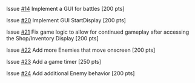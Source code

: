Issue [#14](https://github.com/UCSB-CS56-Projects/cs56-games-simple-rpg/issues/14) Implement a GUI for battles [200 pts]

Issue [#20](https://github.com/UCSB-CS56-Projects/cs56-games-simple-rpg/issues/20) Implement GUI StartDisplay [200 pts]

Issue [#21](https://github.com/UCSB-CS56-Projects/cs56-games-simple-rpg/issues/21) Fix game logic to allow for continued gameplay after accessing the Shop/Inventory Display [200 pts]

Issue [#22](https://github.com/UCSB-CS56-Projects/cs56-games-simple-rpg/issues/22) Add more Enemies that move onscreen [200 pts]

Issue [#23](https://github.com/UCSB-CS56-Projects/cs56-games-simple-rpg/issues/23) Add a game timer [250 pts]

Issue [#24](https://github.com/UCSB-CS56-Projects/cs56-games-simple-rpg/issues/24) Add additional Enemy behavior [200 pts]
